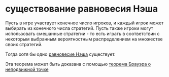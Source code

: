 # существование равновесия Нэша
Пусть в игре участвует конечное число игроков, и каждый игрок может выбирать из конечного числа стратегий. Пусть также игроки могут использовать смешанные стратегии - то есть играть в соответствии с некоторым выбранным вероятностным распределением на множестве своих стратегий. 

Тогда хотя бы одно [равновесие Нэша](%D1%80%D0%B0%D0%B2%D0%BD%D0%BE%D0%B2%D0%B5%D1%81%D0%B8%D0%B5%20%D0%9D%D1%8D%D1%88%D0%B0) существует.

Эта теорема может быть доказана с помощью [теорема Брауэра о неподвижной точке](%D1%82%D0%B5%D0%BE%D1%80%D0%B5%D0%BC%D0%B0%20%D0%91%D1%80%D0%B0%D1%83%D1%8D%D1%80%D0%B0%20%D0%BE%20%D0%BD%D0%B5%D0%BF%D0%BE%D0%B4%D0%B2%D0%B8%D0%B6%D0%BD%D0%BE%D0%B9%20%D1%82%D0%BE%D1%87%D0%BA%D0%B5)